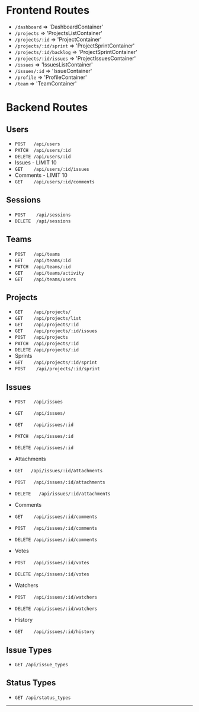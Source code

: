 # Frontend Routes
- `/dashboard` => 'DashboardContainer'
- `/projects` => 'ProjectsListContainer'
- `/projects/:id` => 'ProjectContainer'
- `/projects/:id/sprint` => 'ProjectSprintContainer'
- `/projects/:id/backlog` => 'ProjectSprintContainer'
- `/projects/:id/issues` => 'ProjectIssuesContainer'
- `/issues` => 'IssuesListContainer'
- `/issues/:id` => 'IssueContainer'
- `/profile` => 'ProfileContainer'
- `/team` => 'TeamContainer'

# Backend Routes

## Users
  - `POST   /api/users`
  - `PATCH  /api/users/:id`
  - `DELETE /api/users/:id`
  - Issues - LIMIT 10
  - `GET    /api/users/:id/issues`
  - Comments - LIMIT 10
  - `GET    /api/users/:id/comments`

## Sessions
  - `POST    /api/sessions`
  - `DELETE  /api/sessions`

## Teams
  - `POST   /api/teams`  
  - `GET    /api/teams/:id`  
  - `PATCH  /api/teams/:id`
  - `GET    /api/teams/activity`
  - `GET    /api/teams/users`

## Projects
  - `GET    /api/projects/`
  - `GET    /api/projects/list` <!-- ** (ID, title, image_avatar) -->
  - `GET    /api/projects/:id`
  - `GET    /api/projects/:id/issues`
  - `POST   /api/projects`
  - `PATCH  /api/projects/:id`
  - `DELETE /api/projects/:id`
  - Sprints
  - `GET    /api/projects/:id/sprint`
  - `POST    /api/projects/:id/sprint`

## Issues
  - `POST   /api/issues`
  - `GET    /api/issues/`
  - `GET    /api/issues/:id`
  - `PATCH  /api/issues/:id`
  - `DELETE /api/issues/:id`

  - Attachments
  - `GET   /api/issues/:id/attachments`
  - `POST   /api/issues/:id/attachments`
  - `DELETE   /api/issues/:id/attachments`
  - Comments
  - `GET    /api/issues/:id/comments`
  - `POST   /api/issues/:id/comments`
  - `DELETE /api/issues/:id/comments`

  - Votes
  - `POST   /api/issues/:id/votes`
  - `DELETE /api/issues/:id/votes`

  - Watchers
  - `POST   /api/issues/:id/watchers`
  - `DELETE /api/issues/:id/watchers`

  - History
  - `GET    /api/issues/:id/history`

<!-- ## Comments
  - `GET /recent_comments`

## Activity
  - `GET /recent_activity` -->


<!-- The following routes are mainly for UI for now -->

  ## Issue Types
  - `GET /api/issue_types`

## Status Types
  - `GET /api/status_types`

  <!-- ## User Permission Types
  - `GET /api/user_permission_types` -->

___
<!--
## Sign up
- POST /users { firstname, lastname, email, password_digest}
- POST /sessions

## Create or Join Team
If creating a new team
- POST /teams {teamname, description, image_avatar, private}
- POST /users_teams {user_id, team_id, user_permission_type_id}

If joining a public team
- POST /users_teams {user_id, team_id, status, user_permission_type_id}
  - Default permission type will be set to lowest access
  - Status will be set to ACTIVE

If joining a private team
- POST /users_teams {user_id, team_id, status, user_permission_type_id}
  - Status will be set to PENDING and team owner can approve application


## Dashboard
- GET /projects
- GET /issues (Specifically issues assigned to user)
 -->
<!--

## Users
- `POST   /api/users`

  - Required params: `first_name, last_name, email`
  - Optional params: `avatar_url`
  - `email` must be unique
  > When creating users their *default permission type will be set to the lowest
  permission settings*. The value can be changed by team admin.

- `PATCH  /api/users/:id`




## Teams
- `POST   /api/teams`  

  - Required params: `team_name`
  - Optional params: `description, avatar_url`
  - `team_name` must be unique
  > FUTURE FEATURE: For the V1 all teams will be set to private. A later feature will be the ability to set teams to public that anyone can join.


- `PATCH  /api/teams/:id`

  - Permitted changes: `description, avatar_url`


##awesome-section
## Projects
- `GET    /api/projects/`
  -
  > FUTURE FEATURE: Add ability to request all projects including historical (ie deleted) through query params

- `GET    /api/projects/:id`
- `GET    /api/projects/:id/issues`
> Returns all issues for the project where status is active regard
- `GET    /api/projects/:id/backlog`
- `GET    /api/projects/:id/sprint`
- `POST   /api/projects`
  ###### Notes
  - Required params: `title, description`
  - Optional params: `avatar_url`


- `PATCH  /api/projects/:id`
  ###### Notes
  - Permitted changes: `title, description, email, avatar_url`


- `DELETE /api/projects/:id`
  ###### Notes
  > In order to preserve data for reports and issue relations, requests made to *DELETE will set the project's ACTIVE property to false* rather than deleting the record from the database


## Issues
- `POST   /api/issues`

  - Required params: `summary, issue_type_id`
  - Optional params: `description, attachment`


- `GET    /api/issues/:id`
- `PATCH  /api/issues/:id`

  - Permitted Changes: `summary, description, issue_type_id, attachments`
    > All patch requests made will also be logged in the issues audit table for issue history logging.
- `DELETE /api/issues/:id`

- Comments
- `GET    /api/issues/:id/comments`
- `POST   /api/issues/:id/comments`
- `DELETE /api/issues/:id/comments`

- Votes
- `POST   /api/issues/:id/comments`
- `DELETE /api/issues/:id/comments`

- Watchers
- `POST   /api/issues/:id/comments`
- `DELETE /api/issues/:id/comments`

- History
- `GET    /api/issues/:id/history`




The following routes are mainly for UI for now
## Issue Types
- `GET /api/issue_types`

## Status Types
- `GET /api/status_types`

## User Permission Types
- `GET /api/user_permission_types` -->
